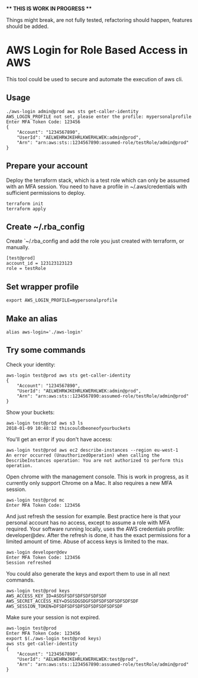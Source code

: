 **\*\* THIS IS WORK IN PROGRESS \*\***

Things might break, are not fully tested, refactoring should happen, features should be added.

# AWS Login for Role Based Access in AWS

This tool could be used to secure and automate the execution of aws cli.

## Usage

```
./aws-login admin@prod aws sts get-caller-identity
AWS_LOGIN_PROFILE not set, please enter the profile: mypersonalprofile
Enter MFA Token Code: 123456
{
    "Account": "1234567890",
    "UserId": "AELWEHRWJKEHRLKWERHLWEK:admin@prod",
    "Arn": "arn:aws:sts::1234567890:assumed-role/testRole/admin@prod"
}
```

## Prepare your account

Deploy the terraform stack, which is a test role which can only be assumed with an MFA session. You need to have a profile in ~/.aws/credentials with sufficient permissions to deploy.

```
terraform init
terraform apply
```

## Create ~/.rba_config

Create `~/.rba_config and add the role you just created with terraform, or manually.

```
[test@prod]
account_id = 123123123123
role = testRole
```

## Set wrapper profile

```
export AWS_LOGIN_PROFILE=mypersonalprofile
```

## Make an alias

```
alias aws-login='./aws-login'
```

## Try some commands

Check your identity:

```
aws-login test@prod aws sts get-caller-identity
{
    "Account": "1234567890",
    "UserId": "AELWEHRWJKEHRLKWERHLWEK:admin@prod",
    "Arn": "arn:aws:sts::1234567890:assumed-role/testRole/admin@prod"
}
```

Show your buckets:

```
aws-login test@prod aws s3 ls
2018-01-09 10:48:12 thiscouldbeoneofyourbuckets
```

You'll get an error if you don't have access:

```
aws-login test@prod aws ec2 describe-instances --region eu-west-1
An error occurred (UnauthorizedOperation) when calling the DescribeInstances operation: You are not authorized to perform this operation.
```

Open chrome with the management console. This is work in progress, as it currently only support Chrome on a Mac. It also requires a new MFA session.

```
aws-login test@prod mc
Enter MFA Token Code: 123456
```

And just refresh the session for example. Best practice here is that your personal account has no access, except to assume a role with MFA required. Your software running locally, uses the AWS credentials profile: developer@dev. After the refresh is done, it has the exact permissions for a limited amount of time. Abuse of access keys is limited to the max.

```
aws-login developer@dev
Enter MFA Token Code: 123456
Session refreshed
```

You could also generate the keys and export them to use in all next commands. 

```
aws-login test@prod keys
AWS_ACCESS_KEY_ID=ASDSFSDFSDFSDFSDFSDF 
AWS_SECRET_ACCESS_KEY=DSGSDGSDGFSDFSDFSDFSDFSDFSDF 
AWS_SESSION_TOKEN=DFSDFSDFSDFSDFSDFSDFSDFSDF
```

Make sure your session is not expired.

```
aws-login test@prod
Enter MFA Token Code: 123456
export $(./aws-login test@prod keys)
aws sts get-caller-identity
{
    "Account": "1234567890",
    "UserId": "AELWEHRWJKEHRLKWERHLWEK:test@prod",
    "Arn": "arn:aws:sts::1234567890:assumed-role/testRole/admin@prod"
}
```